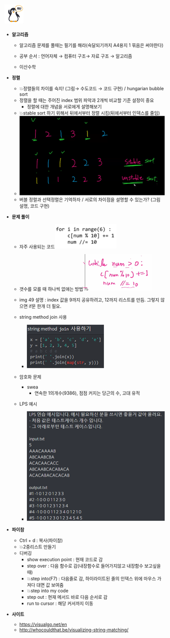 ## ![펭귄](array_1.assets/펭귄.png)

* **알고리즘**

  * 알고리즘 문제를 풀때는 필기를 해라(숙달되기까지 A4용지 1 묶음은 써야한다)

  * 공부 순서 : 언어자체 → 컴퓨터 구조→ 자료 구조 → 알고리즘

  * 이산수학

    


* **정렬**

  * 💥정렬들의 차이를 숙지! (그림→ 수도코드 → 코드 구현) / hungarian bubble sort
  * 정렬을 할 때는 주어진 index 범위 파악과 2개씩 비교할 기준 설정이 중요
    * 정렬에 대한 개념을 서로에게 설명해보기
  * 💥stable sort 하기 위해서 뒤에서부터 정렬 시킴(뒤에서부터 인덱스를 줄임)
  * ![image-20220212121753584](tip.assets/image-20220212121753584.png)
  * 버블 정렬과 선택정렬은 기억하자 / 서로의 차이점을 설명할 수 있는가? (그림 설명, 코드 구현)




* **문제 풀이**

  * 자주 사용되는 코드![image-20220212121137544](tip.assets/image-20220212121137544.png)

  * 갯수를 모를 때 하나씩 없애는 방법![image-20220212121157890](tip.assets/image-20220212121157890.png)

  * img 49 설명 : index 값을 9까지 공유하려고, 12까지 리스트를 만듬. 그렇지 않으면 if문 한개 더 필요.

  * string method join 사용

    * ![image-20220219163241227](tip.assets/image-20220219163241227.png)

  * 암호화 문제
  
    * swea
      * 연속한 1의개수(9386), 점점 커지는 당근의 수, 고대 유적
  
  * LPS 예시
  
    * ![image-20220219180536707](tip.assets/image-20220219180536707.png)
  
    



* **파이참**
  * Ctrl + d : 복사(파이참)
  * 💥2중리스트 만들기
  * 디버깅
    * show execution point : 현재 코드로 감
    * step over : 다음 함수로 감(내장함수로 들어가지않고 내장함수 보고싶을때)
    * 💥step into(F7) : 다음줄로 감, 하이라이트된 줄의 인덱스 위에 마우스 가져다 대면 값 보여줌
    * 💥step into my code
    * step out : 현재 메서드 바로 다음 순서로 감
    * run to cursor : 해당 커서까지 이동

  

* **사이트**

  * https://visualgo.net/en
  * http://whocouldthat.be/visualizing-string-matching/

  
